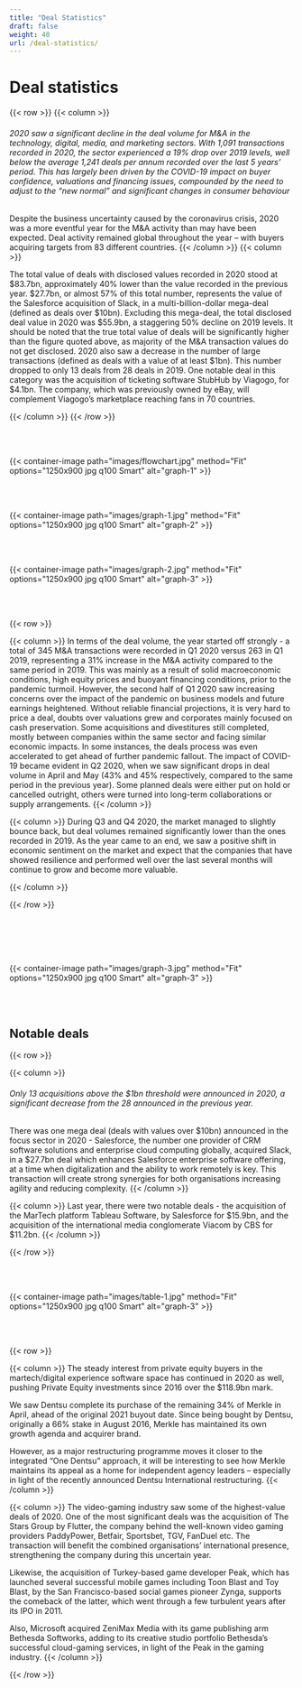 ```yaml
---
title: "Deal Statistics"
draft: false
weight: 40
url: /deal-statistics/
---
```


# Deal statistics

{{< row >}}
{{< column >}}

###### 2020 saw a significant decline in the deal volume for M&A in the technology, digital, media, and marketing sectors. With 1,091 transactions recorded in 2020, the sector experienced a 19% drop over 2019 levels, well below the average 1,241 deals per annum recorded over the last 5 years’ period. This has largely been driven by the COVID-19 impact on buyer confidence, valuations and financing issues, compounded by the need to adjust to the “new normal” and significant changes in consumer behaviour

Despite the business uncertainty caused by the coronavirus crisis, 2020 was a more eventful year for the M&A activity than may have been expected. Deal activity remained global throughout the year – with buyers acquiring targets from 83 different countries.
{{< /column >}}
{{< column >}}

The total value of deals with disclosed values recorded in 2020 stood at $83.7bn, approximately 40% lower than the value recorded in the previous year. $27.7bn, or almost 57% of this total number, represents the value of the Salesforce acquisition of Slack, in a multi-billion-dollar mega-deal (defined as deals over $10bn).
Excluding this mega-deal, the total disclosed deal value in 2020 was $55.9bn, a staggering 50% decline on 2019 levels. It should be noted that the true total value of deals will be significantly higher than the figure quoted above, as majority of the M&A transaction values do not get disclosed.
2020 also saw a decrease in the number of large transactions (defined as deals with a value of at least $1bn). This number dropped to only 13 deals from 28 deals in 2019. One notable deal in this category was the acquisition of ticketing software StubHub by Viagogo, for $4.1bn. The company, which was previously owned by eBay, will complement Viagogo’s marketplace reaching fans in 70 countries.

{{< /column >}}
{{< /row >}}

</br></br>

{{< container-image path="images/flowchart.jpg" method="Fit" options="1250x900 jpg q100 Smart"  alt="graph-1" >}}

</br></br>

{{< container-image path="images/graph-1.jpg" method="Fit" options="1250x900 jpg q100 Smart"  alt="graph-2" >}}

</br></br>

{{< container-image path="images/graph-2.jpg" method="Fit" options="1250x900 jpg q100 Smart"  alt="graph-3" >}}

</br></br>

{{< row >}}

{{< column >}}
In terms of the deal volume, the year started off strongly - a total of 345 M&A transactions were recorded in Q1 2020 versus 263 in Q1 2019, representing a 31% increase in the M&A activity compared to the same period in 2019. This was mainly as a result of solid macroeconomic conditions, high equity prices and buoyant financing conditions, prior to the pandemic turmoil. However, the second half of Q1 2020 saw increasing concerns over the impact of the pandemic on business models and future earnings heightened. Without reliable financial projections, it is very hard to price a deal, doubts over valuations grew and corporates mainly focused on cash preservation. Some acquisitions and divestitures still completed, mostly between companies within the same sector and facing similar economic impacts. In some instances, the deals process was even accelerated to get ahead of further pandemic fallout.
The impact of COVID-19 became evident in Q2 2020, when we saw significant drops in deal volume in April and May (43% and 45% respectively, compared to the same period in the previous year). Some planned deals were either put on hold or cancelled outright, others were turned into long-term collaborations or supply arrangements.
{{< /column >}}

{{< column >}}
During Q3 and Q4 2020, the market managed to slightly bounce back, but deal volumes remained significantly lower than the ones recorded in 2019. As the year came to an end, we saw a positive shift in economic sentiment on the market and expect that the companies that have showed resilience and performed well over the last several months will continue to grow and become more valuable.

{{< /column >}}

{{< /row >}}

</br></br>
</br></br>

{{< container-image path="images/graph-3.jpg" method="Fit" options="1250x900 jpg q100 Smart"  alt="graph-3" >}}

</br></br>

## Notable deals

{{< row >}}

{{< column >}}
###### Only 13 acquisitions above the $1bn threshold were announced in 2020, a significant decrease from the 28 announced in the previous year.

There was one mega deal (deals with values over $10bn) announced in the focus sector in 2020 - Salesforce, the number one provider of CRM software solutions and enterprise cloud computing globally, acquired Slack, in a $27.7bn deal which enhances Salesforce enterprise software offering, at a time when digitalization and the ability to work remotely is key. This transaction will create strong synergies for both organisations increasing agility and reducing complexity.
{{< /column >}}

{{< column >}}
Last year, there were two notable deals - the acquisition of the MarTech platform Tableau Software, by Salesforce for $15.9bn, and the acquisition of the international media conglomerate Viacom by CBS for $11.2bn.
{{< /column >}}

{{< /row >}}

</br></br>

{{< container-image path="images/table-1.jpg" method="Fit" options="1250x900 jpg q100 Smart"  alt="graph-3" >}}

</br></br>

{{< row >}}

{{< column >}}
The steady interest from private equity buyers in the martech/digital experience software space has continued in 2020 as well, pushing Private Equity investments since 2016 over the $118.9bn mark. 

We saw Dentsu complete its purchase of the remaining 34% of Merkle in April, ahead of the original 2021 buyout date. Since being bought by Dentsu, originally a 66% stake in August 2016, Merkle has maintained its own growth agenda and acquirer brand. 

However, as a major restructuring programme moves it closer to the integrated “One Dentsu” approach, it will be interesting to see how Merkle maintains its appeal as a home for independent agency leaders – especially in light of the recently announced Dentsu International restructuring.
{{< /column >}}

{{< column >}}
The video-gaming industry saw some of the highest-value deals of 2020. One of the most significant deals was the acquisition of The Stars Group by Flutter, the company behind the well-known video gaming providers PaddyPower, Betfair, Sportsbet, TGV, FanDuel etc. The transaction will benefit the combined organisations’ international presence, strengthening the company during this uncertain year.

Likewise, the acquisition of Turkey-based game developer Peak, which has launched several successful mobile games including Toon Blast and Toy Blast, by the San Francisco-based social games pioneer Zynga,  supports the comeback of the latter, which went through a few turbulent years after its IPO in 2011.

Also, Microsoft acquired ZeniMax Media with its game publishing arm Bethesda Softworks, adding to its creative studio portfolio Bethesda’s successful cloud-gaming services, in light of the Peak in the gaming industry.
{{< /column >}}

{{< /row >}}